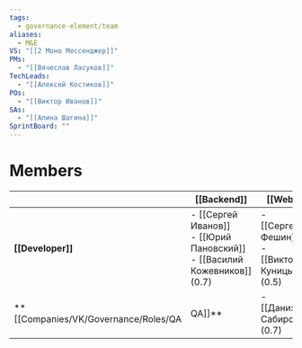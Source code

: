 ```yaml
---
tags:
  - governance-element/team
aliases:
  - M&E
VS: "[[2 Моно Мессенджер]]"
PMs:
  - "[[Вячеслав Ласуков]]"
TechLeads:
  - "[[Алексей Костиков]]"
POs:
  - "[[Виктор Иванов]]"
SAs:
  - "[[Алина Шагина]]"
SprintBoard: ""
---
```

# Members
|                                    | [[Backend]]                                                                   | [[Web]]                                          | [[Android]]                                             | [[iOS]]                                    |
| ---------------------------------- | ----------------------------------------------------------------------------- | ------------------------------------------------ | ------------------------------------------------------- | ------------------------------------------ |
| **[[Developer]]**                  | - [[Сергей Иванов]]<br>- [[Юрий Пановский]]<br>- [[Василий Кожевников]] (0.7) | - [[Сергей Фешин]]<br>- [[Виктор Куницын]] (0.5) | - [[Алексей Костиков]] (0.5)<br>- [[Владислав Бородин]] | - [[Егор Молчанов]]<br>- [[Дмитрий Кашин]] |
| **[[Companies/VK/Governance/Roles/QA|QA]]** | - [[Даниэль Сабиров]] (0.7)                                                   | - [[Ольга Шахова]]                               | [[Мария Чепикова]]                                      | [[Иван Ивашин]]                            |
